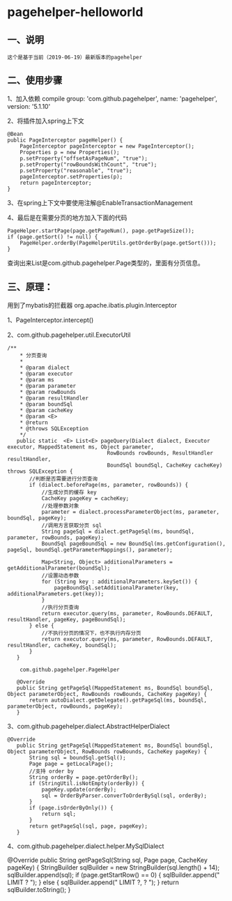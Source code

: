 # pagehelper-helloworld
## 一、说明
    这个是基于当前（2019-06-19）最新版本的pagehelper

## 二、使用步骤
1、加入依赖
compile group: 'com.github.pagehelper', name: 'pagehelper', version: '5.1.10'

2、将插件加入spring上下文

    @Bean
    public PageInterceptor pageHelper() {
        PageInterceptor pageInterceptor = new PageInterceptor();
        Properties p = new Properties();
        p.setProperty("offsetAsPageNum", "true");
        p.setProperty("rowBoundsWithCount", "true");
        p.setProperty("reasonable", "true");
        pageInterceptor.setProperties(p);
        return pageInterceptor;
    }

3、在spring上下文中要使用注解@EnableTransactionManagement

4、最后是在需要分页的地方加入下面的代码

    PageHelper.startPage(page.getPageNum(), page.getPageSize());
    if (page.getSort() != null) {
        PageHelper.orderBy(PageHelperUtils.getOrderBy(page.getSort()));
    }
    
   查询出来List是com.github.pagehelper.Page类型的，里面有分页信息。
   
   ## 三、原理：
   用到了mybatis的拦截器 org.apache.ibatis.plugin.Interceptor
   
   1、PageInterceptor.intercept()
   
   2、com.github.pagehelper.util.ExecutorUtil
    
    /**
        * 分页查询
        *
        * @param dialect
        * @param executor
        * @param ms
        * @param parameter
        * @param rowBounds
        * @param resultHandler
        * @param boundSql
        * @param cacheKey
        * @param <E>
        * @return
        * @throws SQLException
        */
       public static  <E> List<E> pageQuery(Dialect dialect, Executor executor, MappedStatement ms, Object parameter,
                                    RowBounds rowBounds, ResultHandler resultHandler,
                                    BoundSql boundSql, CacheKey cacheKey) throws SQLException {
           //判断是否需要进行分页查询
           if (dialect.beforePage(ms, parameter, rowBounds)) {
               //生成分页的缓存 key
               CacheKey pageKey = cacheKey;
               //处理参数对象
               parameter = dialect.processParameterObject(ms, parameter, boundSql, pageKey);
               //调用方言获取分页 sql
               String pageSql = dialect.getPageSql(ms, boundSql, parameter, rowBounds, pageKey);
               BoundSql pageBoundSql = new BoundSql(ms.getConfiguration(), pageSql, boundSql.getParameterMappings(), parameter);
   
               Map<String, Object> additionalParameters = getAdditionalParameter(boundSql);
               //设置动态参数
               for (String key : additionalParameters.keySet()) {
                   pageBoundSql.setAdditionalParameter(key, additionalParameters.get(key));
               }
               //执行分页查询
               return executor.query(ms, parameter, RowBounds.DEFAULT, resultHandler, pageKey, pageBoundSql);
           } else {
               //不执行分页的情况下，也不执行内存分页
               return executor.query(ms, parameter, RowBounds.DEFAULT, resultHandler, cacheKey, boundSql);
           }
       }
   
        com.github.pagehelper.PageHelper
        
       @Override
       public String getPageSql(MappedStatement ms, BoundSql boundSql, Object parameterObject, RowBounds rowBounds, CacheKey pageKey) {
           return autoDialect.getDelegate().getPageSql(ms, boundSql, parameterObject, rowBounds, pageKey);
       }
   
   3、com.github.pagehelper.dialect.AbstractHelperDialect
   
    @Override
       public String getPageSql(MappedStatement ms, BoundSql boundSql, Object parameterObject, RowBounds rowBounds, CacheKey pageKey) {
           String sql = boundSql.getSql();
           Page page = getLocalPage();
           //支持 order by
           String orderBy = page.getOrderBy();
           if (StringUtil.isNotEmpty(orderBy)) {
               pageKey.update(orderBy);
               sql = OrderByParser.converToOrderBySql(sql, orderBy);
           }
           if (page.isOrderByOnly()) {
               return sql;
           }
           return getPageSql(sql, page, pageKey);
       }
   
   4、com.github.pagehelper.dialect.helper.MySqlDialect
   
   @Override
       public String getPageSql(String sql, Page page, CacheKey pageKey) {
           StringBuilder sqlBuilder = new StringBuilder(sql.length() + 14);
           sqlBuilder.append(sql);
           if (page.getStartRow() == 0) {
               sqlBuilder.append(" LIMIT ? ");
           } else {
               sqlBuilder.append(" LIMIT ?, ? ");
           }
           return sqlBuilder.toString();
       }



